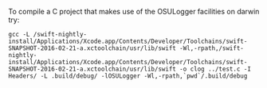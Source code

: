 To compile a C project that makes use of the OSULogger facilities on darwin try:

```gcc -L /swift-nightly-install/Applications/Xcode.app/Contents/Developer/Toolchains/swift-SNAPSHOT-2016-02-21-a.xctoolchain/usr/lib/swift -Wl,-rpath,/swift-nightly-install/Applications/Xcode.app/Contents/Developer/Toolchains/swift-SNAPSHOT-2016-02-21-a.xctoolchain/usr/lib/swift -o clog ../test.c -I Headers/ -L .build/debug/ -lOSULogger -Wl,-rpath,`pwd`/.build/debug```
